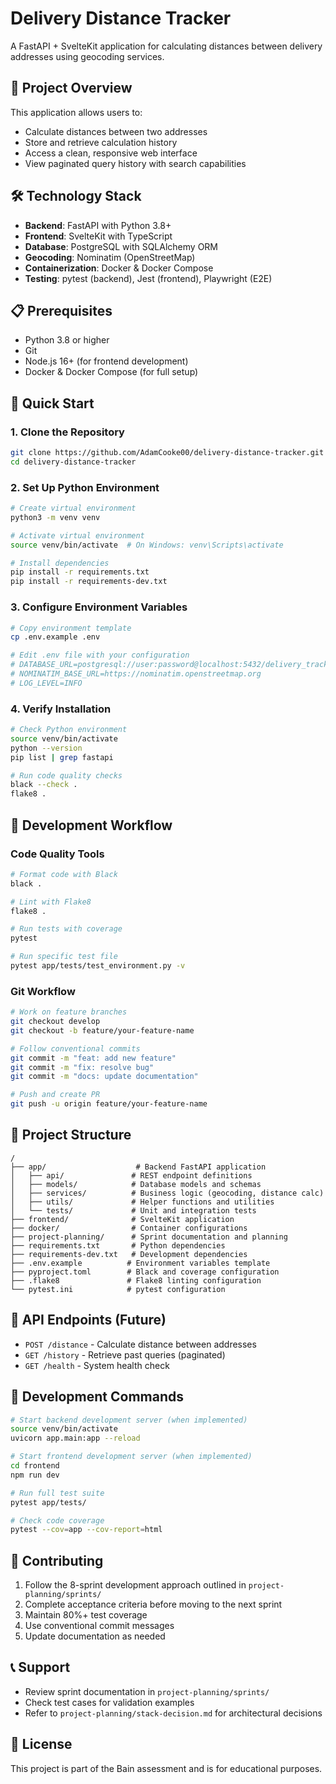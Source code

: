 # Delivery Distance Tracker

A FastAPI + SvelteKit application for calculating distances between delivery addresses using geocoding services.

## 🎯 Project Overview

This application allows users to:
- Calculate distances between two addresses
- Store and retrieve calculation history
- Access a clean, responsive web interface
- View paginated query history with search capabilities

## 🛠️ Technology Stack

- **Backend**: FastAPI with Python 3.8+
- **Frontend**: SvelteKit with TypeScript
- **Database**: PostgreSQL with SQLAlchemy ORM
- **Geocoding**: Nominatim (OpenStreetMap)
- **Containerization**: Docker & Docker Compose
- **Testing**: pytest (backend), Jest (frontend), Playwright (E2E)

## 📋 Prerequisites

- Python 3.8 or higher
- Git
- Node.js 16+ (for frontend development)
- Docker & Docker Compose (for full setup)

## 🚀 Quick Start

### 1. Clone the Repository

```bash
git clone https://github.com/AdamCooke00/delivery-distance-tracker.git
cd delivery-distance-tracker
```

### 2. Set Up Python Environment

```bash
# Create virtual environment
python3 -m venv venv

# Activate virtual environment
source venv/bin/activate  # On Windows: venv\Scripts\activate

# Install dependencies
pip install -r requirements.txt
pip install -r requirements-dev.txt
```

### 3. Configure Environment Variables

```bash
# Copy environment template
cp .env.example .env

# Edit .env file with your configuration
# DATABASE_URL=postgresql://user:password@localhost:5432/delivery_tracker
# NOMINATIM_BASE_URL=https://nominatim.openstreetmap.org
# LOG_LEVEL=INFO
```

### 4. Verify Installation

```bash
# Check Python environment
source venv/bin/activate
python --version
pip list | grep fastapi

# Run code quality checks
black --check .
flake8 .
```

## 🧪 Development Workflow

### Code Quality Tools

```bash
# Format code with Black
black .

# Lint with Flake8
flake8 .

# Run tests with coverage
pytest

# Run specific test file
pytest app/tests/test_environment.py -v
```

### Git Workflow

```bash
# Work on feature branches
git checkout develop
git checkout -b feature/your-feature-name

# Follow conventional commits
git commit -m "feat: add new feature"
git commit -m "fix: resolve bug"
git commit -m "docs: update documentation"

# Push and create PR
git push -u origin feature/your-feature-name
```

## 📁 Project Structure

```
/
├── app/                    # Backend FastAPI application
│   ├── api/               # REST endpoint definitions
│   ├── models/            # Database models and schemas
│   ├── services/          # Business logic (geocoding, distance calc)
│   ├── utils/             # Helper functions and utilities
│   └── tests/             # Unit and integration tests
├── frontend/              # SvelteKit application
├── docker/                # Container configurations
├── project-planning/      # Sprint documentation and planning
├── requirements.txt       # Python dependencies
├── requirements-dev.txt   # Development dependencies
├── .env.example          # Environment variables template
├── pyproject.toml        # Black and coverage configuration
├── .flake8               # Flake8 linting configuration
└── pytest.ini            # pytest configuration
```

## 🎯 API Endpoints (Future)

- `POST /distance` - Calculate distance between addresses
- `GET /history` - Retrieve past queries (paginated)
- `GET /health` - System health check

## 🔧 Development Commands

```bash
# Start backend development server (when implemented)
source venv/bin/activate
uvicorn app.main:app --reload

# Start frontend development server (when implemented)
cd frontend
npm run dev

# Run full test suite
pytest app/tests/

# Check code coverage
pytest --cov=app --cov-report=html
```

## 🤝 Contributing

1. Follow the 8-sprint development approach outlined in `project-planning/sprints/`
2. Complete acceptance criteria before moving to the next sprint
3. Maintain 80%+ test coverage
4. Use conventional commit messages
5. Update documentation as needed

## 📞 Support

- Review sprint documentation in `project-planning/sprints/`
- Check test cases for validation examples
- Refer to `project-planning/stack-decision.md` for architectural decisions

## 📝 License

This project is part of the Bain assessment and is for educational purposes.